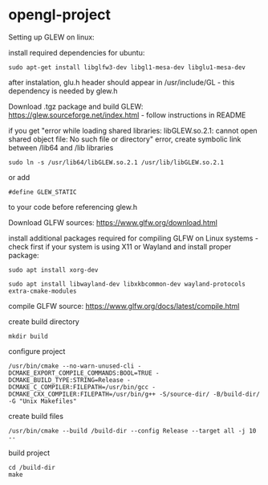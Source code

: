 # opengl-project

Setting up GLEW on linux:

install required dependencies for ubuntu:

```
sudo apt-get install libglfw3-dev libgl1-mesa-dev libglu1-mesa-dev
```

after instalation, glu.h header should appear in /usr/include/GL - this dependency is needed by glew.h

Download .tgz package and build GLEW: https://glew.sourceforge.net/index.html - follow instructions in README

if you get "error while loading shared libraries: libGLEW.so.2.1: cannot open shared object file: No such file or directory" error, create symbolic link between /lib64 and /lib libraries

```
sudo ln -s /usr/lib64/libGLEW.so.2.1 /usr/lib/libGLEW.so.2.1
```

or add 

```
#define GLEW_STATIC
```

to your code before referencing glew.h

Download GLFW sources: https://www.glfw.org/download.html

install additional packages required for compiling GLFW on Linux systems - check first if your system is using X11 or Wayland and install proper package:

```
sudo apt install xorg-dev
```

```
sudo apt install libwayland-dev libxkbcommon-dev wayland-protocols extra-cmake-modules
```

compile GLFW source: https://www.glfw.org/docs/latest/compile.html

create build directory

```
mkdir build
```

configure project

```
/usr/bin/cmake --no-warn-unused-cli -DCMAKE_EXPORT_COMPILE_COMMANDS:BOOL=TRUE -DCMAKE_BUILD_TYPE:STRING=Release -DCMAKE_C_COMPILER:FILEPATH=/usr/bin/gcc -DCMAKE_CXX_COMPILER:FILEPATH=/usr/bin/g++ -S/source-dir/ -B/build-dir/ -G "Unix Makefiles"
```

create build files

```
/usr/bin/cmake --build /build-dir --config Release --target all -j 10 --
```

build project

```
cd /build-dir
make
```
